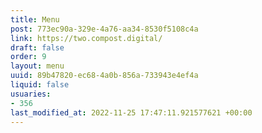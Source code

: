 ```yaml
---
title: Menu
post: 773ec90a-329e-4a76-aa34-8530f5108c4a
link: https://two.compost.digital/
draft: false
order: 9
layout: menu
uuid: 89b47820-ec68-4a0b-856a-733943e4ef4a
liquid: false
usuaries:
- 356
last_modified_at: 2022-11-25 17:47:11.921577621 +00:00
---
```


